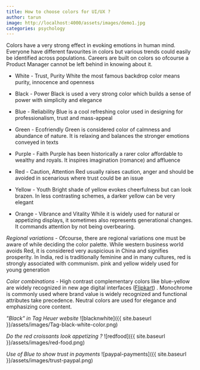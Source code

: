 ```yaml
---
title: How to choose colors for UI/UX ?
author: tarun
image: http://localhost:4000/assets/images/demo1.jpg
categories: psychology
---
```


Colors have a very strong effect in evoking emotions in human mind. Everyone have different favourites in colors but various trends could easily be identified across populations. Careers are built on colors so ofcourse a Product Manager cannot be left behind in knowing about it.

* White - Trust, Purity
White the most famous backdrop color means purity, innocence and openness

* Black - Power
Black is used a very strong color which builds a sense of power with simplicity and elegance

* Blue - Reliability
Blue is a cool refreshing color used in designing for professionalism, trust and mass-appeal

* Green - Ecofriendly
Green is considered color of calmness and abundance of nature. It is relaxing and balances the stronger emotions conveyed in texts

* Purple - Faith
Purple has been historically a rarer color affordable to wealthy and royals. It inspires imagination (romance) and affluence

* Red - Caution, Attention
Red usually raises caution, anger and should be avoided in scenarious where trust could be an issue

* Yellow - Youth
Bright shade of yellow evokes cheerfulness but can look brazen. In less contrasting schemes, a darker yellow can be very elegant

* Orange - Vibrance and Vitality
While it is widely used for natural or appetizing displays, it sometimes also represents generational changes. It commands attention by not being overbearing.


*Regional variations* -
Ofcourse, there are regional variations one must be aware of while deciding the color palette. While western business world avoids Red, it is considered very auspicious in China and signifies prosperity. In India, red is traditionally feminine and in many cultures, red is strongly associated with communism. pink and yellow widely used for young generation

*Color combinations* -
High contrast complementary colors like blue-yellow are widely recognized in new age digital interfaces ([Flipkart](http://flipkart.com)) . Monochrome is commonly used where brand value is widely recognized and functional attributes take precedence. Neutral colors are used for elegance and emphasizing core content.

*"Black" in Tag Heuer website*
![blacknwhite]({{ site.baseurl }}/assets/images/Tag-black-white-color.png) 

*Do the red croissants look appetizing ?*
![redfood]({{ site.baseurl }}/assets/images/red-food.png) 

*Use of Blue to show trust in payments*
![paypal-payments]({{ site.baseurl }}/assets/images/trust-paypal.png)